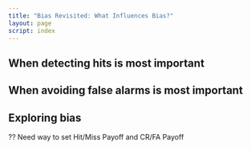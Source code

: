 ```yaml
---
title: "Bias Revisited: What Influences Bias?"
layout: page
script: index
---
```


## When detecting hits is most important

<sdt-example-human>
  <sdt-control run pause reset></sdt-control>
  <rdk-task coherence=".5" trials="10"></rdk-task>
  <sdt-response feedback="outcome" payoff="total" hit-payoff="100" miss-payoff="-100"
    correct-rejection-payoff="10" false-alarm-payoff="-10"></sdt-response>
  <sdt-table display="accuracy" hits="0" misses="0"
    false-alarms="0" correct-rejections="0"></sdt-table>
  <roc-space point="all" iso-d="all" iso-c="all" far=".5" hr=".5"></roc-space>
  <sdt-model threshold bias distributions sensitivity color="outcome" d="0" c="0"></sdt-model>
</sdt-example-human>

## When avoiding false alarms is most important

<sdt-example-human>
  <sdt-control run pause reset></sdt-control>
  <rdk-task coherence=".5" trials="10"></rdk-task>
  <sdt-response feedback="outcome" payoff="total" hit-payoff="10" miss-payoff="-10"
    correct-rejection-payoff="100" false-alarm-payoff="-100"></sdt-response>
  <sdt-table numeric display="accuracy" hits="0" misses="0" false-alarms="0" correct-rejections="0">
    </sdt-table>
  <roc-space point="all" iso-d="all" iso-c="all" far=".5" hr=".5"></roc-space>
  <sdt-model threshold bias distributions sensitivity color="outcome" d="0" c="0"></sdt-model>
</sdt-example-human>

## Exploring bias

?? Need way to set Hit/Miss Payoff and CR/FA Payoff
<sdt-example-human>
  <sdt-control run pause reset coherence=".5" trials="10"></sdt-control>
  <rdk-task coherence=".5" trials="10"></rdk-task>
  <sdt-response feedback="outcome"></sdt-response>
  <sdt-table numeric display="accuracy" hits="0" misses="0" false-alarms="0" correct-rejections="0">
    </sdt-table>
  <roc-space point="all" iso-d="all" iso-c="all" history far=".5" hr=".5"></roc-space>
  <sdt-model threshold bias distributions sensitivity color="outcome" d="0" c="0"></sdt-model>
</sdt-example-human>
